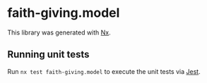 # faith-giving.model

This library was generated with [Nx](https://nx.dev).

## Running unit tests

Run `nx test faith-giving.model` to execute the unit tests via [Jest](https://jestjs.io).
